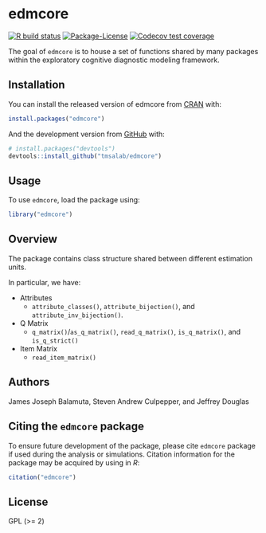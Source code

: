 
<!-- README.md is generated from README.Rmd. Please edit that file -->

# edmcore

<!-- badges: start -->

[![R build
status](https://github.com/tmsalab/edmcore/workflows/R-CMD-check/badge.svg)](https://github.com/tmsalab/edmcore/actions)
[![Package-License](http://img.shields.io/badge/license-GPL%20\(%3E=2\)-brightgreen.svg?style=flat)](http://www.gnu.org/licenses/gpl-2.0.html)
[![Codecov test
coverage](https://codecov.io/gh/tmsalab/edmcore/branch/master/graph/badge.svg)](https://codecov.io/gh/tmsalab/edmcore?branch=master)
<!-- badges: end -->

The goal of `edmcore` is to house a set of functions shared by many
packages within the exploratory cognitive diagnostic modeling framework.

## Installation

You can install the released version of edmcore from
[CRAN](https://CRAN.R-project.org) with:

``` r
install.packages("edmcore")
```

And the development version from [GitHub](https://github.com/) with:

``` r
# install.packages("devtools")
devtools::install_github("tmsalab/edmcore")
```

## Usage

To use `edmcore`, load the package using:

``` r
library("edmcore")
```

## Overview

The package contains class structure shared between different estimation
units.

In particular, we have:

  - Attributes
      - `attribute_classes()`, `attribute_bijection()`, and
        `attribute_inv_bijection()`.
  - Q Matrix
      - `q_matrix()`/`as_q_matrix()`, `read_q_matrix()`,
        `is_q_matrix()`, and `is_q_strict()`
  - Item Matrix
      - `read_item_matrix()`

## Authors

James Joseph Balamuta, Steven Andrew Culpepper, and Jeffrey Douglas

## Citing the `edmcore` package

To ensure future development of the package, please cite `edmcore`
package if used during the analysis or simulations. Citation information
for the package may be acquired by using in *R*:

``` r
citation("edmcore")
```

## License

GPL (\>= 2)
